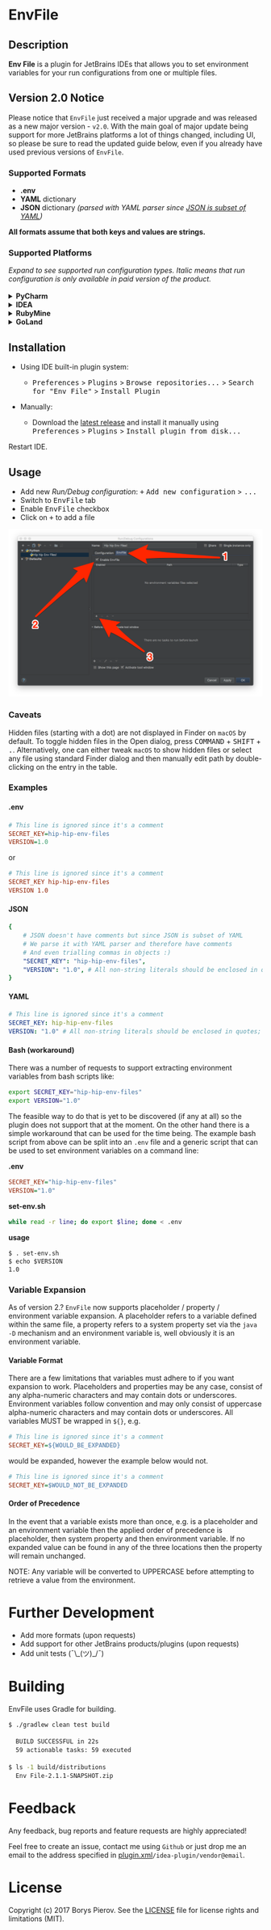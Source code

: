 # EnvFile

## Description

**Env File** is a plugin for JetBrains IDEs that allows you to set environment variables for your run configurations
from one or multiple files.

## Version 2.0 Notice

Please notice that `EnvFile` just received a major upgrade and was released as a new major version - `v2.0`.
With the main goal of major update being support for more JetBrains platforms a lot of things changed, including UI,
so please be sure to read the updated guide below, even if you already have used previous versions of `EnvFile`.

### Supported Formats

- **.env**
- **YAML** dictionary
- **JSON** dictionary *(parsed with YAML parser since [JSON is subset of YAML][json-is-yaml])*

**All formats assume that both keys and values are strings.**

### Supported Platforms

<em>
Expand to see supported run configuration types. Italic means that run configuration is only available in paid
version of the product.
</em>
<br/>
<br/>
<details>
    <summary><strong>PyCharm</strong></summary>
    <ul>
        <li><em>App Engine server</em></li>
        <li><em>Behave</em></li>
        <li><em>Django server</em></li>
        <li><em>Django tests</em></li>
        <li>Lettuce</li>
        <li>Pyramid server</li>
        <li>Python</li>
        <li>
            Python docs
            <ul>
                <li>Docutils task</li>
                <li>Sphinx task</li>
            </ul>
        </li>
        <li>
            Python test
            <ul>
                <li>Unittests</li>
                <li>Doctests</li>
                <li>Nosetests</li>
                <li>py.test</li>
                <li>Attests</li>
            </ul>
        </li>        
        <li>Tox</li>
    </ul>
</details>

<details>
    <summary><strong>IDEA</strong></summary>
    <ul>
        <li>Application</li>
        <li><em>Arquillian JUnit</em></li>
        <li><em>Arquillian TestNG</em></li>
        <li><em>CloudBees Server</em></li>
        <li><em>Cucumber Java</em></li>
        <li><em>GWT Configuration</em></li>
        <li>
            <em>Geronimo Server</em>
            <ul>
                <li><em>Local</em></li>
                <li><em>Remote</em></li>
            </ul>
        </li>
        <li>
            <em>GlassFish Server</em>
            <ul>
                <li><em>Local</em></li>
                <li><em>Remote</em></li>
            </ul>
        </li>        
        <li><em>Google AppEngine Dev Server</em></li>
        <li><em>Grails</em></li>
        <li>JAR Application</li>
        <li>
            <em>JBoss Server</em>
            <ul>
                <li><em>Local</em></li>
                <li><em>Remote</em></li>
            </ul>
        </li>
        <li>
            <em>JSR45 Compatible Server</em>
            <ul>
                <li><em>Local</em></li>
                <li><em>Remote</em></li>
            </ul>
        </li>
        <li>
            <em>Jetty Server</em>
            <ul>
                <li><em>Local</em></li>
                <li><em>Remote</em></li>
            </ul>
        </li>
        <li>JUnit</li>
        <li>Kotlin</li>
        <li>Kotlin script</li>
        <li>
            <em>Resin</em>
            <ul>
                <li><em>Local</em></li>
                <li><em>Remote</em></li>
            </ul>
        </li>
        <li><em>Spring Boot</em></li>
        <li>
            <em>Spring dmServer</em>
            <ul>
                <li><em>Spring dmServer (Local)</em></li>
                <li><em>Spring dmServer (Remote)</em></li>
            </ul>
        </li>
        <li>TestNG</li>
        <li>
            <em>TomEE Server</em>
            <ul>
                <li><em>Local</em></li>
                <li><em>Remote</em></li>
            </ul>
        </li>
        <li>
            <em>TomCat Server</em>
            <ul>
                <li><em>Local</em></li>
                <li><em>Remote</em></li>
            </ul>
        </li>
        <li>
            <em>WebLogic Server</em>
            <ul>
                <li><em>Local</em></li>
                <li><em>Remote</em></li>
            </ul>
        </li>
        <li>
            <em>WebSphere Server</em>
            <ul>
                <li><em>Local</em></li>
                <li><em>Remote</em></li>
            </ul>
        </li>
    </ul>
</details>

<details>
    <summary><strong>RubyMine</strong></summary>
        <ul>
            <li>Capistrano</li>
            <li>Cucumber</li>
            <li>Gem Command</li>
            <li>IRB Console</li>
            <li>RSpec</li>
            <li>Rack</li>
            <li>Rails</li>
            <li>Rake</li>
            <li>Ruby</li>
            <li>Spork DRb</li>
            <li>Test::Unit/Shoulda/Minitest</li>
            <li>Zeus Server</li>  
        </ul>
</details>

<details>
    <summary><strong>GoLand</strong></summary>
        <ul>
            <li>Go App Engine</li>
            <li>Go Build</li>
            <li>Go Test</li>  
        </ul>
</details>

## Installation

- Using IDE built-in plugin system:
  - <kbd>Preferences</kbd> > <kbd>Plugins</kbd> > <kbd>Browse repositories...</kbd> > <kbd>Search for "Env File"</kbd> > <kbd>Install Plugin</kbd>

- Manually:
  - Download the [latest release][latest-release] and install it manually using <kbd>Preferences</kbd> >
  <kbd>Plugins</kbd> > <kbd>Install plugin from disk...</kbd>

Restart IDE.

## Usage

- Add new *Run/Debug configuration*: <kbd>+</kbd> <kbd>Add new configuration</kbd> > <kbd>...</kbd>
- Switch to <kbd>EnvFile</kbd> tab
- Enable <kbd>EnvFile</kbd> checkbox
- Click on <kbd>+</kbd> to add a file

![Read from file](./docs/example.png)

### Caveats

Hidden files (starting with a dot) are not displayed in Finder on `macOS` by default. To toggle
hidden files in the Open dialog, press <kbd>COMMAND</kbd> + <kbd>SHIFT</kbd> + <kbd>.</kbd>.
Alternatively, one can either tweak `macOS` to show hidden files or select any file using
standard Finder dialog and then manually edit path by double-clicking on the entry in the table.

### Examples

#### .env

```ini
# This line is ignored since it's a comment
SECRET_KEY=hip-hip-env-files
VERSION=1.0
```

or

```ini
# This line is ignored since it's a comment
SECRET_KEY hip-hip-env-files
VERSION 1.0
```

#### JSON

```yaml
{
    # JSON doesn't have comments but since JSON is subset of YAML
    # We parse it with YAML parser and therefore have comments
    # And even trialling commas in objects :)
    "SECRET_KEY": "hip-hip-env-files",
    "VERSION": "1.0", # All non-string literals should be enclosed in quotes; btw this is ignored too
}
```

#### YAML

```yaml
# This line is ignored since it's a comment
SECRET_KEY: hip-hip-env-files
VERSION: "1.0" # All non-string literals should be enclosed in quotes; btw this is ignored too
```

#### Bash (workaround)

There was a number of requests to support extracting environment variables from bash scripts like:

```bash
export SECRET_KEY="hip-hip-env-files"
export VERSION="1.0"
```

The feasible way to do that is yet to be discovered (if any at all) so the plugin does not support that at the moment.
On the other hand there is a simple workaround that can be used for the time being. The example bash script from above
can be split into an `.env` file and a generic script that can be used to set environment variables on a command line:

**.env**
```ini
SECRET_KEY="hip-hip-env-files"
VERSION="1.0"
```

**set-env.sh**
```bash
while read -r line; do export $line; done < .env
```
**usage**
```
$ . set-env.sh
$ echo $VERSION
1.0
```

### Variable Expansion

As of version 2.? `EnvFile` now supports placeholder / property / environment variable expansion. A placeholder
refers to a variable defined within the same file, a property refers to a system property set via the `java -D`
mechanism and an environment variable is, well obviously it is an environment variable.

#### Variable Format

There are a few limitations that variables must adhere to if you want expansion to work. Placeholders and properties
may be any case, consist of any alpha-numeric characters and may contain dots or underscores. Environment variables
follow convention and may only consist of uppercase alpha-numeric characters and may contain dots or underscores. All
variables MUST be wrapped in `${}`, e.g.

```ini
# This line is ignored since it's a comment
SECRET_KEY=${WOULD_BE_EXPANDED}
```

would be expanded, however the example below would not.

```ini
# This line is ignored since it's a comment
SECRET_KEY=$WOULD_NOT_BE_EXPANDED
```

#### Order of Precedence

In the event that a variable exists more than once, e.g. is a placeholder and an environment variable then the
applied order of precedence is placeholder, then system property and then environment variable. If no expanded
value can be found in any of the three locations then the property will remain unchanged.

NOTE: Any variable will be converted to UPPERCASE before attempting to retrieve a value from the environment.

# Further Development

- Add more formats (upon requests)
- Add support for other JetBrains products/plugins (upon requests)
- Add unit tests (¯\\\_(ツ)_/¯)

# Building

EnvFile uses Gradle for building.

```bash
$ ./gradlew clean test build
  
  BUILD SUCCESSFUL in 22s
  59 actionable tasks: 59 executed
  
$ ls -1 build/distributions
  Env File-2.1.1-SNAPSHOT.zip
```

# Feedback

Any feedback, bug reports and feature requests are highly appreciated!

Feel free to create an issue, contact me using `Github` or just drop me an email to the address specified in
[plugin.xml](./META-INF/plugin.xml)`/idea-plugin/vendor@email`.

# License

Copyright (c) 2017 Borys Pierov. See the [LICENSE](./LICENSE) file for license rights and limitations (MIT).

[json-is-yaml]:           https://en.wikipedia.org/wiki/YAML#JSON
[latest-release]:         https://github.com/Ashald/EnvFile/releases/latest
